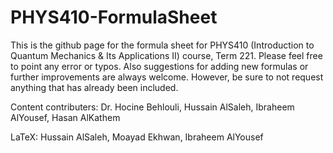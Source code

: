 # PHYS410-FormulaSheet
This is the github page for the formula sheet for PHYS410 (Introduction to Quantum Mechanics & Its Applications II) course, Term 221. Please feel free to point any error or typos. Also suggestions for adding new formulas or further improvements are always welcome. However, be sure to not request anything that has already been included.

Content contributers: Dr. Hocine Behlouli, Hussain AlSaleh, Ibraheem AlYousef, Hasan AlKathem

LaTeX: Hussain AlSaleh, Moayad Ekhwan, Ibraheem AlYousef
